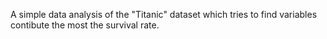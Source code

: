  A simple data analysis of the "Titanic" dataset which tries to find variables contibute the most the survival rate.
